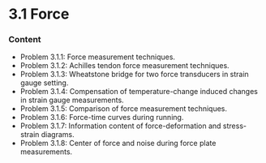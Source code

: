 # 3.1 Force

### Content

* Problem 3.1.1: Force measurement techniques.
* Problem 3.1.2: Achilles tendon force measurement techniques.
* Problem 3.1.3: Wheatstone bridge for two force transducers in strain gauge setting.
* Problem 3.1.4: Compensation of temperature-change induced changes in strain gauge measurements.
* Problem 3.1.5: Comparison of force measurement techniques.
* Problem 3.1.6: Force-time curves during running.
* Problem 3.1.7: Information content of force-deformation and stress-strain diagrams.
* Problem 3.1.8: Center of force and noise during force plate measurements.

